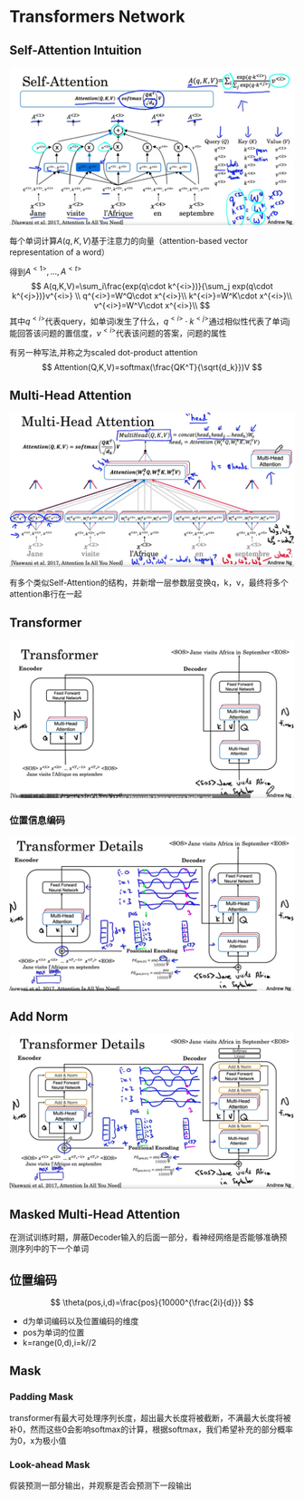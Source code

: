 # Transformers Network

## Self-Attention Intuition

![image-20230416204807676](./Transformers.assets/image-20230416204807676.png)

每个单词计算$A(q,K,V)$基于注意力的向量（attention-based vector representation of a word）

得到$A^{<1>},...,A^{<t>}$
$$
A(q,K,V)=\sum_i\frac{exp(q\cdot k^{<i>})}{\sum_j exp(q\cdot k^{<j>})}v^{<i>} \\
q^{<i>}=W^Q\cdot x^{<i>}\\
k^{<i>}=W^K\cdot x^{<i>}\\
v^{<i>}=W^V\cdot x^{<i>}\\
$$
其中$q^{<i>}$代表query，如单词i发生了什么，$q^{<i>}\cdot k^{<j>}$通过相似性代表了单词j能回答该问题的置信度，$v^{<i>}$代表该问题的答案，问题的属性



有另一种写法,并称之为scaled dot-product attention
$$
Attention(Q,K,V)=softmax(\frac{QK^T}{\sqrt{d_k}})V
$$
## Multi-Head Attention

![image-20230416205842114](./Transformers.assets/image-20230416205842114.png)

有多个类似Self-Attention的结构，并新增一层参数层变换q，k，v，最终将多个attention串行在一起

## Transformer

![image-20230416212302964](./Transformers.assets/image-20230416212302964.png)

### 位置信息编码

![image-20230416212350089](./Transformers.assets/image-20230416212350089.png)

## Add Norm

![image-20230416212440636](./Transformers.assets/image-20230416212440636.png)

## Masked Multi-Head Attention

在测试训练时期，屏蔽Decoder输入的后面一部分，看神经网络是否能够准确预测序列中的下一个单词

## 位置编码

$$
\theta(pos,i,d)=\frac{pos}{10000^{\frac{2i}{d}}}
$$

- d为单词编码以及位置编码的维度
- pos为单词的位置
- k=range(0,d),i=k//2

## Mask

### Padding Mask

transformer有最大可处理序列长度，超出最大长度将被截断，不满最大长度将被补0，然而这些0会影响softmax的计算，根据softmax，我们希望补充的部分概率为0，x为极小值

### Look-ahead Mask

假装预测一部分输出，并观察是否会预测下一段输出

